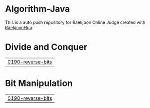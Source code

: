 # Algorithm-Java
This is a auto push repository for Baekjoon Online Judge created with [BaekjoonHub](https://github.com/BaekjoonHub/BaekjoonHub).


# Divide and Conquer
|  |
| ------- |
| [0190-reverse-bits](https://github.com/sejineer/Problem-Solving/tree/master/0190-reverse-bits) |
# Bit Manipulation
|  |
| ------- |
| [0190-reverse-bits](https://github.com/sejineer/Problem-Solving/tree/master/0190-reverse-bits) |
